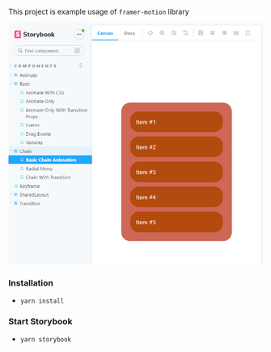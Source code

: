 This project is example usage of `framer-motion` library

![plot](./images/intro.png)

### Installation

- `yarn install`

### Start Storybook

- `yarn storybook`
